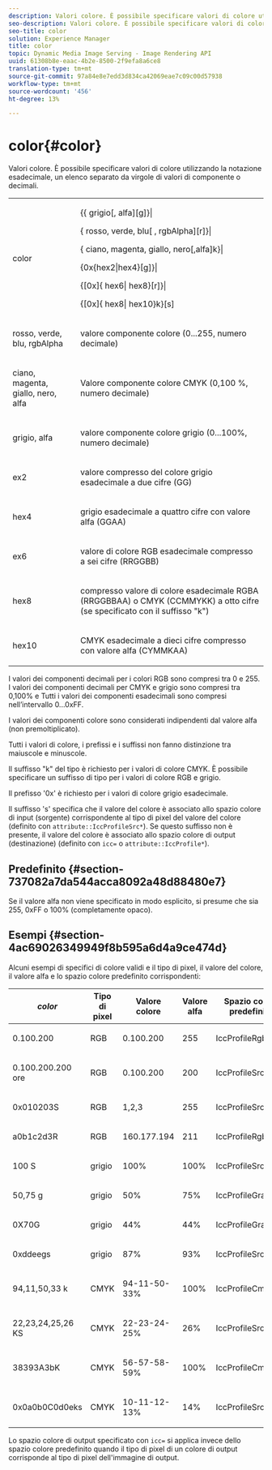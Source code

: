 ```yaml
---
description: Valori colore. È possibile specificare valori di colore utilizzando la notazione esadecimale, un elenco separato da virgole di valori di componente o decimali.
seo-description: Valori colore. È possibile specificare valori di colore utilizzando la notazione esadecimale, un elenco separato da virgole di valori di componente o decimali.
seo-title: color
solution: Experience Manager
title: color
topic: Dynamic Media Image Serving - Image Rendering API
uuid: 61308b8e-eaac-4b2e-8500-2f9efa8a6ce8
translation-type: tm+mt
source-git-commit: 97a84e8e7edd3d834ca42069eae7c09c00d57938
workflow-type: tm+mt
source-wordcount: '456'
ht-degree: 13%

---
```



# color{#color}

Valori colore. È possibile specificare valori di colore utilizzando la notazione esadecimale, un elenco separato da virgole di valori di componente o decimali.

<table id="simpletable_9EBE66066E854ABE978F8F7ADC66BDE3"> 
 <tr class="strow"> 
  <td class="stentry"> <p><span class="codeph"> <span class="varname"> color</span> </span> </p></td> 
  <td class="stentry"> <p> <span class="codeph">{{<span class="varname"> grigio</span>[,<span class="varname"> alfa</span>][g]}|</span> </p> <p> <span class="codeph"> {<span class="varname"> rosso</span>,<span class="varname"> verde</span>,<span class="varname"> blu</span>[ ,<span class="varname"> rgbAlpha</span>][r]}|</span> </p> <p> <span class="codeph"> {<span class="varname"> ciano</span>,  <span class="varname"> magenta</span>,  <span class="varname"> giallo</span>,  <span class="varname"> nero</span>[,alfa]k}|</span> </p> <p> <span class="codeph"> {0x{hex2|hex4}[g]}|</span> </p> <p> <span class="codeph">{[0x]{<span class="varname"> hex6</span>|<span class="varname"> hex8</span>}[r]}|</span> </p> <p> <span class="codeph"> {[0x]{<span class="varname"> hex8</span>|<span class="varname"> hex10</span>}k}[s]</span> </p> </td> 
 </tr> 
 <tr class="strow"> 
  <td class="stentry"> <p><span class="codeph"> <span class="varname"> rosso</span>,  <span class="varname"> verde</span>,  <span class="varname"> blu</span>,  <span class="varname"> rgbAlpha</span></span> </p> </td> 
  <td class="stentry"> <p>valore componente colore (0...255, numero decimale) </p> </td> 
 </tr> 
 <tr class="strow"> 
  <td class="stentry"> <p><span class="codeph"> <span class="varname"> ciano</span>,  <span class="varname"> magenta</span>,  <span class="varname"> giallo</span>,  <span class="varname"> nero</span>,  <span class="varname"> alfa</span></span> </p></td> 
  <td class="stentry"> <p>Valore componente colore CMYK (0,100 %, numero decimale) </p></td> 
 </tr> 
 <tr class="strow"> 
  <td class="stentry"> <p><span class="codeph"> <span class="varname"> grigio</span>,  <span class="varname"> alfa</span></span> </p> </td> 
  <td class="stentry"> <p>valore componente colore grigio (0...100%, numero decimale) </p> </td> 
 </tr> 
 <tr class="strow"> 
  <td class="stentry"> <p><span class="codeph"> <span class="varname"> ex2</span> </span> </p></td> 
  <td class="stentry"> <p>valore compresso del colore grigio esadecimale a due cifre (GG) </p></td> 
 </tr> 
 <tr class="strow"> 
  <td class="stentry"> <p><span class="codeph"> <span class="varname"> hex4</span> </span> </p> </td> 
  <td class="stentry"> <p>grigio esadecimale a quattro cifre con valore alfa (GGAA) </p> </td> 
 </tr> 
 <tr class="strow"> 
  <td class="stentry"> <p><span class="codeph"> <span class="varname"> ex6</span> </span> </p> </td> 
  <td class="stentry"> <p>valore di colore RGB esadecimale compresso a sei cifre (RRGGBB) </p></td> 
 </tr> 
 <tr class="strow"> 
  <td class="stentry"> <p><span class="codeph"> <span class="varname"> hex8</span> </span> </p> </td> 
  <td class="stentry"> <p>compresso valore di colore esadecimale RGBA (RRGGBBAA) o CMYK (CCMMYKK) a otto cifre (se specificato con il suffisso "k") </p></td> 
 </tr> 
 <tr class="strow"> 
  <td class="stentry"> <p><span class="codeph"> <span class="varname"> hex10</span> </span> </p></td> 
  <td class="stentry"> <p>CMYK esadecimale a dieci cifre compresso con valore alfa (CYMMKAA) </p> </td> 
 </tr> 
</table>

I valori dei componenti decimali per i colori RGB sono compresi tra 0 e 255. I valori dei componenti decimali per CMYK e grigio sono compresi tra 0,100% e Tutti i valori dei componenti esadecimali sono compresi nell’intervallo 0...0xFF.

I valori dei componenti colore sono considerati indipendenti dal valore alfa (non premoltiplicato).

Tutti i valori di colore, i prefissi e i suffissi non fanno distinzione tra maiuscole e minuscole.

Il suffisso &quot;k&quot; del tipo è richiesto per i valori di colore CMYK. È possibile specificare un suffisso di tipo per i valori di colore RGB e grigio.

Il prefisso &#39;0x&#39; è richiesto per i valori di colore grigio esadecimale.

Il suffisso &#39;s&#39; specifica che il valore del colore è associato allo spazio colore di input (sorgente) corrispondente al tipo di pixel del valore del colore (definito con `attribute::IccProfileSrc*`). Se questo suffisso non è presente, il valore del colore è associato allo spazio colore di output (destinazione) (definito con `icc=` o `attribute::IccProfile*`).

## Predefinito {#section-737082a7da544acca8092a48d88480e7}

Se il valore alfa non viene specificato in modo esplicito, si presume che sia 255, 0xFF o 100% (completamente opaco).

## Esempi {#section-4ac69026349949f8b595a6d4a9ce474d}

Alcuni esempi di specifici di colore validi e il tipo di pixel, il valore del colore, il valore alfa e lo spazio colore predefinito corrispondenti:

<table id="table_1539E74A1EC545F1B5398D86A27079D1"> 
 <thead> 
  <tr> 
   <th class="entry"> <b> <i>color</i> </b> </th> 
   <th class="entry"> <b>Tipo di pixel</b> </th> 
   <th class="entry"> <b>Valore colore</b> </th> 
   <th class="entry"> <b>Valore alfa</b> </th> 
   <th class="entry"> <b>Spazio colore predefinito  </b> </th> 
  </tr> 
 </thead>
 <tbody> 
  <tr> 
   <td> <p>0.100.200 </p> </td> 
   <td> <p>RGB </p> </td> 
   <td> <p>0.100.200 </p> </td> 
   <td> <p>255 </p> </td> 
   <td> <p> <span class="codeph"> IccProfileRgb</span> </p> </td> 
  </tr> 
  <tr> 
   <td> <p>0.100.200.200 ore </p> </td> 
   <td> <p>RGB </p> </td> 
   <td> <p>0.100.200 </p> </td> 
   <td> <p>200 </p> </td> 
   <td> <p> <span class="codeph"> IccProfileSrcRgb</span> </p> </td> 
  </tr> 
  <tr> 
   <td> <p>0x010203S </p> </td> 
   <td> <p>RGB </p> </td> 
   <td> <p>1,2,3 </p> </td> 
   <td> <p>255 </p> </td> 
   <td> <p> <span class="codeph"> IccProfileSrcRgb</span> </p> </td> 
  </tr> 
  <tr> 
   <td> <p>a0b1c2d3R </p> </td> 
   <td> <p>RGB </p> </td> 
   <td> <p>160.177.194 </p> </td> 
   <td> <p>211 </p> </td> 
   <td> <p> <span class="codeph"> IccProfileRgb</span> </p> </td> 
  </tr> 
  <tr> 
   <td> <p>100 S </p> </td> 
   <td> <p>grigio </p> </td> 
   <td> <p>100% </p> </td> 
   <td> <p>100% </p> </td> 
   <td> <p> <span class="codeph"> IccProfileSrcGray</span> </p> </td> 
  </tr> 
  <tr> 
   <td> <p>50,75 g </p> </td> 
   <td> <p>grigio </p> </td> 
   <td> <p>50% </p> </td> 
   <td> <p>75% </p> </td> 
   <td> <p> <span class="codeph"> IccProfileGray</span> </p> </td> 
  </tr> 
  <tr> 
   <td> <p>0X70G </p> </td> 
   <td> <p>grigio </p> </td> 
   <td> <p>44% </p> </td> 
   <td> <p>44% </p> </td> 
   <td> <p> <span class="codeph"> IccProfileGray</span> </p> </td> 
  </tr> 
  <tr> 
   <td> <p>0xddeegs </p> </td> 
   <td> <p>grigio </p> </td> 
   <td> <p>87% </p> </td> 
   <td> <p>93% </p> </td> 
   <td> <p> <span class="codeph"> IccProfileSrcGray  </span> </p> </td> 
  </tr> 
  <tr> 
   <td> <p>94,11,50,33 k </p> </td> 
   <td> <p>CMYK </p> </td> 
   <td> <p>94-11-50-33% </p> </td> 
   <td> <p>100% </p> </td> 
   <td> <p> <span class="codeph"> IccProfileCmyk</span> </p> </td> 
  </tr> 
  <tr> 
   <td> <p>22,23,24,25,26 KS </p> </td> 
   <td> <p>CMYK </p> </td> 
   <td> <p>22-23-24-25% </p> </td> 
   <td> <p>26% </p> </td> 
   <td> <p> <span class="codeph"> IccProfileSrcCmyk</span> </p> </td> 
  </tr> 
  <tr> 
   <td> <p>38393A3bK </p> </td> 
   <td> <p>CMYK </p> </td> 
   <td> <p>56-57-58-59% </p> </td> 
   <td> <p>100% </p> </td> 
   <td> <p> <span class="codeph"> IccProfileCmyk</span> </p> </td> 
  </tr> 
  <tr> 
   <td> <p>0x0a0b0C0d0eks </p> </td> 
   <td> <p>CMYK </p> </td> 
   <td> <p>10-11-12-13% </p> </td> 
   <td> <p>14% </p> </td> 
   <td> <p> <span class="codeph"> IccProfileSrcCmyk</span> </p> </td> 
  </tr> 
 </tbody> 
</table>

Lo spazio colore di output specificato con `icc=` si applica invece dello spazio colore predefinito quando il tipo di pixel di un colore di output corrisponde al tipo di pixel dell&#39;immagine di output.
